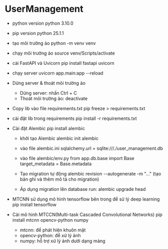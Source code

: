# UserManagement

- python version
python 3.10.0
- pip version
python 25.1.1

- tạo môi trường ảo
    python -m venv venv

- chạy môi trường ảo
    source venv/Scripts/activate

- cài FastAPI và Uvicorn
    pip install fastapi uvicorn

- chạy server
    uvicorn app.main:app --reload

- Dừng server & thoát môi trường ảo
    + Dừng server: nhấn Ctrl + C
    + Thoát môi trường ảo: deactivate

- Copy lib vào file requirements.txt
    pip freeze > requirements.txt

- cài đặt lib trong requirements
    pip install -r requirements.txt

- Cài đặt Alembic 
    pip install alembic
    - khởi tạo Alembic
        alembic init alembic
    - vào file alembic.ini
        sqlalchemy.url = sqlite:///./user_management.db
    - vào file alembic/env.py
        from app.db.base import Base
        target_metadata = Base.metadata

    - Tạo migration tự động
        alembic revision --autogenerate -m "..." (tạo bản ghi và thêm mô tả cho migration)
    - Áp dụng migration lên database
        run: alembic upgrade head


- MTCNN sử dụng mô hình tensorflow bên trong để sử lý deep learning
    pip install tensorflow
- Cài mô hinh MTCCN(Multi-task Cascaded Convolutional Networks)
    pip install mtcnn opencv-python numpy

    + mtcnn: để phát hiện khuôn mặt
    + opencv-python: để xử lý ảnh
    + numpy: hỗ trợ xử lý ảnh dưới dạng mảng
